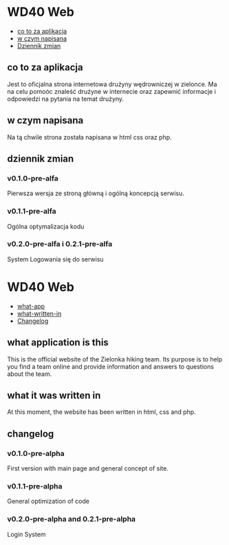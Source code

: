 
# WD40 Web
* [co to za aplikacja](#co-to-za-aplikacja)
* [w czym napisana](#w-czym-napisana)
* [Dziennik zmian](#dziennik-zmian)
## co to za aplikacja
Jest to oficjalna strona internetowa drużyny wędrowniczej w zielonce. Ma na celu pomoóc znaleść drużyne w internecie oraz zapewnić informacje i odpowiedzi na pytania na temat drużyny.
## w czym napisana
Na tą chwile strona została napisana w html css oraz php.

## dziennik zmian
### v0.1.0-pre-alfa
Pierwsza wersja ze stroną główną i ogólną koncepcją serwisu.
### v0.1.1-pre-alfa
Ogólna optymalizacja kodu
### v0.2.0-pre-alfa i 0.2.1-pre-alfa
System Logowania się do serwisu

# WD40 Web
* [what-app](#what-application-is-this)
* [what-written-in](#what-it-was-written-in)
* [Changelog](#changelog)
## what application is this
This is the official website of the Zielonka hiking team. Its purpose is to help you find a team online and provide information and answers to questions about the team.
## what it was written in
At this moment, the website has been written in html, css and php.

## changelog
### v0.1.0-pre-alpha
First version with main page and general concept of site.
### v0.1.1-pre-alpha
General optimization of code
### v0.2.0-pre-alpha and 0.2.1-pre-alpha
Login System

